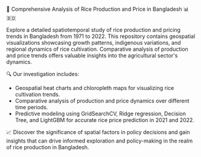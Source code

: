 🌾 Comprehensive Analysis of Rice Production and Price in Bangladesh 📊🇧🇩

Explore a detailed spatiotemporal study of rice production and pricing trends in Bangladesh from 1971 to 2022. This repository contains geospatial visualizations showcasing growth patterns, indigenous variations, and regional dynamics of rice cultivation. Comparative analysis of production and price trends offers valuable insights into the agricultural sector's dynamics.

🔍 Our investigation includes:

- Geospatial heat charts and chloropleth maps for visualizing rice cultivation trends.
- Comparative analysis of production and price dynamics over different time periods.
- Predictive modeling using GridSearchCV, Ridge regression, Decision Tree, and LightGBM for accurate rice price prediction in 2021 and 2022.

📈 Discover the significance of spatial factors in policy decisions and gain insights that can drive informed exploration and policy-making in the realm of rice production in Bangladesh.

